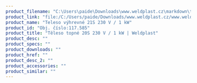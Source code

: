 ```yaml
---
product_filename: "C:\Users\paide\Downloads\www.weldplast.cz\markdown\teleso-topne-20s-230-v-1-kw.md"
product_link: "file:/C:/Users/paide/Downloads/www.weldplast.cz/www.weldplast.cz/sk/teleso-topne-20s-230-v-1-kw"
product_name: "Teleso výhrevné 21S 230 V / 1 kW"
product_id: "Obj. číslo:117.585"
product_title: "Těleso topné 20S 230 V / 1 kW | Weldplast"
product_desc: ""
product_specs: ""
product_downloads: ""
product_href: ""
product_desc_2: ""
product_accessories: ""
product_similar: ""
---
```

